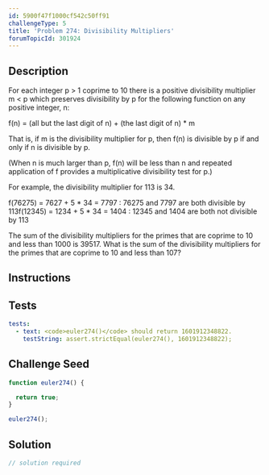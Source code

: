 ```yaml
---
id: 5900f47f1000cf542c50ff91
challengeType: 5
title: 'Problem 274: Divisibility Multipliers'
forumTopicId: 301924
---
```


## Description
<section id='description'>
For each integer p > 1 coprime to 10 there is a positive divisibility multiplier m < p which preserves divisibility by p for the following function on any positive integer, n:

f(n) = (all but the last digit of n) + (the last digit of n) * m

That is, if m is the divisibility multiplier for p, then f(n) is divisible by p if and only if n is divisible by p.

(When n is much larger than p, f(n) will be less than n and repeated application of f provides a multiplicative divisibility test for p.)

For example, the divisibility multiplier for 113 is 34.

f(76275) = 7627 + 5 * 34 = 7797 : 76275 and 7797 are both divisible by 113f(12345) = 1234 + 5 * 34 = 1404 : 12345 and 1404 are both not divisible by 113

The sum of the divisibility multipliers for the primes that are coprime to 10 and less than 1000 is 39517. What is the sum of the divisibility multipliers for the primes that are coprime to 10 and less than 107?
</section>

## Instructions
<section id='instructions'>

</section>

## Tests
<section id='tests'>

```yml
tests:
  - text: <code>euler274()</code> should return 1601912348822.
    testString: assert.strictEqual(euler274(), 1601912348822);

```

</section>

## Challenge Seed
<section id='challengeSeed'>

<div id='js-seed'>

```js
function euler274() {

  return true;
}

euler274();
```

</div>



</section>

## Solution
<section id='solution'>

```js
// solution required
```

</section>
